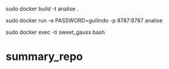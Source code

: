sudo docker build -t analise .

sudo docker run -e PASSWORD=guilindo -p 8787:8787 analise

sudo docker exec -ti sweet_gauss bash


# summary_repo
